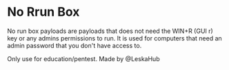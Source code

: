 # No Rrun Box
 No run box payloads are payloads that does not need the WIN+R (GUI r) key or any admins permissions to run. It is used for computers that need an admin password that you don't have access to.

 Only use for education/pentest.
 Made by @LeskaHub
